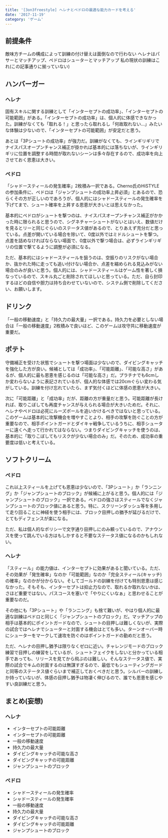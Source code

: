 ```yaml
---
title: '[3on3freestyle] ヘレナとペドロの最適な能力カードを考える'
date: '2017-11-19'
category: 'ゲーム'
---
```


## 前提条件

敵味方チームの構成によって訓練の付け替えは面倒なので行わない
ヘレナはパサーとマッチアップ、ペドロはシューターとマッチアップ
私の現状の訓練はこれ(この記事通りに揃っていない)

## ハンバーガー

### ヘレナ

固有スキルに関する訓練として「インターセプトの成功率」、「インターセプトの可能範囲」がある。「インターセプトの成功率」は、個人的に体感できなかった。訓練がなくても「取れる！」と思ったら取れるし「何故取れない...」みたいな体験は少ないので、「インターセプトの可能範囲」が安定だと思う。

あとは「3Pシュートの成功率」が強力だ。訓練がなくても、ラインギリギリでナイスパスオープンチャンス補正が掛かれば基本的には落ちないが、ラインギリギリに位置を調整する時間が取れないシーンは多々存在するので、成功率を向上させておく恩恵は大きい。

### ペドロ

「シャドースティールの発生確率」2枚積み一択である。Cherno氏のHiSTYLEの参加条件に、ペドロは「ジャンプシュートの成功率上昇必須」とあるので、恐らくその方が正しいのであろうが、個人的にはシャドースティールの発生確率を下げてまで、シュート確率を上昇する恩恵が大きいとは思えなかった。

基本的にペドロがシュートを撃つのは、ナイスパスオープンチャンス補正がかかった時に限られると思うので、シグネチャーシュートがないとはいえ、数値だけを見るとリーと同じぐらいのステータス値があるので、とりあえず充分だと思っている。点差が開いている場合を除いて、0度以外ではミドルシュートを撃つ。点差を詰めなければならない場面で、0度以外で撃つ場合は、必ずラインギリギリの位置で撃てるように調整が必須になる。

ただ、基本的にはシャドースティールを狙うのは、空振りのリスクがない場合か、抜かれた時に走っても追い付けない場合か、点差を縮められる見込みがない場合のみが良いと思う。個人的には、シャドースティールはゲーム性を著しく損なっているので、スキル丸ごと削除されてほしいと思っている。ただ、自ら封印するほどの自信や胆力は持ち合わせていないので、システム側で削除してください、お願いします。

## ドリンク

「一般の移動速度」と「持久力の最大量」一択である。持久力を必要としない場合は「一般の移動速度」2枚積みで良いほど、このゲームは攻守共に移動速度が重要だ。

## ポテト

守備補正を受けた状態でシュートを撃つ場面は少ないので、ダイビングキャッチを強化した方が良い。候補としては「成功率」、「可能距離」、「可能な高さ」があるが、個人的に最も恩恵を感じるのは「可能な高さ」だ。プラチナでも6cmしか変わらないように表記されているが、個人的な体感では20cmぐらい変わる気がしている。訓練を付け忘れていたら、まず気付くほどに体感の恩恵が大きい。

次に「可能距離」と「成功率」だが、距離の方が重量だと思う。可能距離が長ければ、取りこぼしても再度チャンスが与えられる場合が大きいためだ。それに、ヘレナやペドロは必死にルーズボールを追いかけるべきではないと思っている。このゲームは基本的に攻撃機会を増やすことより、相手の攻撃を防ぐことの方が重要なので、相手ポイントガードとダイキャ戦争しているうちに、相手シューターに遠くへ走って行かれてはならない。つまりダイビングキャッチを使うのは、基本的に「取りこぼしてもリスクが少ない場合のみ」だ。そのため、成功率の重要度は低いと考えている。

## ソフトクリーム

### ペドロ

これ以上スティールを上げても恩恵は少ないので、「3Pシュート」か「ランニング」か「ジャンプシュートのブロック」が候補に上がると思う。個人的には「ジャンプシュートのブロック」一択である。ペドロの強さはスティールでなくジャンプシュートのブロック値にあると思う。特に、スクリーンダッシュ等を多用して走り回ることに神経を使う相手には、ブロック目押しの猶予が延びるだけで、とてもディフェンスが楽になる。

ただ、私は個人的なポリシーで文字通り目押しにのみ頼っているので、アナウンスを使って跳んでいる方はもしかすると不要なステータス値になるのかもしれない。

### ヘレナ

「スティール」の能力値は、インターセプトに効果があると聞いている。ただ、その効果が「発生確率」なのか「可能範囲」なのか「完全スティール(キャッチ)の確率」なのかが分からない。そしてゴールドの訓練を付けても特別恩恵は感じなかった。そもそも、インターセプトは抑止力なので、取れるか取れないかは、さほど重要ではない。パスコースを塞いで「やりにくいなぁ」と思わせることが重要なのだ。

その他にも「3Pシュート」や「ランニング」も捨て難いが、やはり個人的に最適な訓練はペドロと同じく「ジャンプシュートのブロック」だ。マッチアップの相手は基本的にポイントガードなので、シュートの目押しは難しくないが、実際の試合ではヘレナでシューターと対面する機会はとても多い。ターンオーバー時にシューターをマークして速攻を防ぐのはポイントガードの勤めだと思う。

ただ、ヘレナの目押し猶予は限りなくゼロに近い。チャレンジモードのブロック練習で目押しの練習をしているが、シュートフェイクをしないと分かっている相手であっても、リリースを見てから飛ぶのは難しい。そんなステータス値で、実際の試合でキムの対面するのは無謀すぎるので、最低でもシューティングガードと同等のステータス値ぐらいまで補正しておくべきだと思う。シルバーの訓練しか持っていないが、体感の目押し猶予は物凄く伸びるので、誰でも恩恵を感じやすい良訓練だと思う。

## まとめ(妄想)

### ヘレナ

- インターセプトの可能距離
- インターセプトの可能距離
- 一般の移動速度
- 持久力の最大量
- ダイビングキャッチの可能な高さ
- ダイビングキャッチの可能距離
- ジャンプシュートのブロック

### ペドロ

- シャドースティールの発生確率
- シャドースティールの発生確率
- 一般の移動速度
- 持久力の最大量
- ダイビングキャッチの可能な高さ
- ダイビングキャッチの可能距離
- ジャンプシュートのブロック

